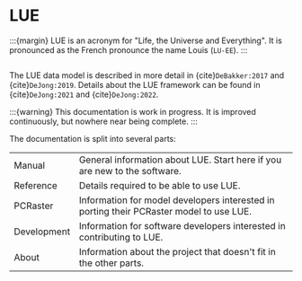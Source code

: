 # LUE

:::{margin}
LUE is an acronym for "Life, the Universe and Everything". It is pronounced as the French pronounce the name
Louis (`LU-EE`).
:::

```{include} short_description.md
```

The LUE data model is described in more detail in {cite}`DeBakker:2017` and {cite}`DeJong:2019`. Details
about the LUE framework can be found in {cite}`DeJong:2021` and {cite}`DeJong:2022`.

:::{warning}
This documentation is work in progress. It is improved continuously, but nowhere near being complete.
:::

The documentation is split into several parts:


|             |     |
| ---         | --- |
| Manual      | General information about LUE. Start here if you are new to the software. |
| Reference   | Details required to be able to use LUE. |
| PCRaster    | Information for model developers interested in porting their PCRaster model to use LUE. |
| Development | Information for software developers interested in contributing to LUE. |
| About       | Information about the project that doesn't fit in the other parts. |
